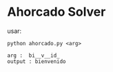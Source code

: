 # Ahorcado Solver

usar:
```
python ahorcado.py <arg>
```

```
arg :  bi__v__id_
output : bienvenido
```
